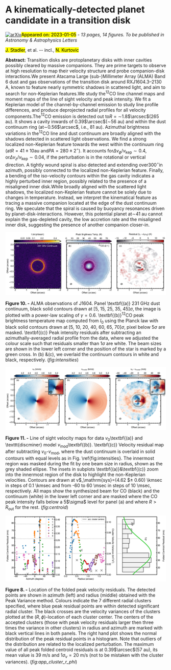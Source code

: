 <div class="macros" style="visibility:hidden;">
$\newcommand{\ensuremath}{}$
$\newcommand{\xspace}{}$
$\newcommand{\object}[1]{\texttt{#1}}$
$\newcommand{\farcs}{{.}''}$
$\newcommand{\farcm}{{.}'}$
$\newcommand{\arcsec}{''}$
$\newcommand{\arcmin}{'}$
$\newcommand{\ion}[2]{#1#2}$
$\newcommand{\textsc}[1]{\textrm{#1}}$
$\newcommand{\hl}[1]{\textrm{#1}}$
$\newcommand{\joe}[1]{\textcolor{blue}{\textbf{Joe:} #1}}$
$\newcommand{\mb}[1]{\textcolor{purple}{\textbf{Myriam:} #1}}$
$\newcommand{\andres}[1]{\textcolor{pink}{\textbf{Andrés:} #1}}$
$\newcommand{\todo}[1]{\textcolor{red}{ #1}}$
$\newcommand{\arraystretch}{1}$
$\newcommand{\arraystretch}{2}$</div>

<div class="macros" style="visibility:hidden;">
$\newcommand{$\ensuremath$}{}$
$\newcommand{$\xspace$}{}$
$\newcommand{$\object$}[1]{\texttt{#1}}$
$\newcommand{$\farcs$}{{.}''}$
$\newcommand{$\farcm$}{{.}'}$
$\newcommand{$\arcsec$}{''}$
$\newcommand{$\arcmin$}{'}$
$\newcommand{$\ion$}[2]{#1#2}$
$\newcommand{$\textsc$}[1]{\textrm{#1}}$
$\newcommand{$\hl$}[1]{\textrm{#1}}$
$\newcommand{$\joe$}[1]{\textcolor{blue}{\textbf{Joe:} #1}}$
$\newcommand{$\mb$}[1]{\textcolor{purple}{\textbf{Myriam:} #1}}$
$\newcommand{$\andres$}[1]{\textcolor{pink}{\textbf{Andrés:} #1}}$
$\newcommand{$\todo$}[1]{\textcolor{red}{ #1}}$
$\newcommand{$\arraystretch$}{1}$
$\newcommand{$\arraystretch$}{2}$</div>



<div id="title">

# A kinematically-detected planet candidate in a transition disk

</div>
<div id="comments">

[![arXiv](https://img.shields.io/badge/arXiv-2301.01684-b31b1b.svg)](https://arxiv.org/abs/2301.01684)<mark>Appeared on: 2023-01-05</mark> - _13 pages, 14 figures. To be published in Astronomy & Astrophysics Letters_

</div>
<div id="authors">

<mark>J. Stadler</mark>, et al. -- incl., <mark>N. Kurtovic</mark>

</div>
<div id="abstract">

**Abstract:** Transition disks are protoplanetary disks with inner cavities possibly cleared by massive companions. They are prime targets to observe at high resolution to map their velocity structure and probe companion-disk interactions.We present Atacama Large (sub-)Millimeter Array (ALMA) Band 6 dust and gas observations of the transition disk around RXJ1604.3–2130 A, known to feature nearly symmetric shadows in scattered light, and aim to search for non-Keplerian features.We study the$^{12}$CO line channel maps and moment maps of the line of sight velocity and peak intensity. We fit a Keplerian model of the channel-by-channel emission to study line profile differences, and produce deprojected radial profiles for all velocity components.The$^{12}$CO emission is detected out to$R=\sim$1.8$\arcsec$(265 au). It shows a cavity inwards of 0.39$\arcsec$($\sim$56 au) and within the  dust continuum ring (at$\sim$0.56$\arcsec$, i.e., 81 au).   Azimuthal brightness variations in the$^{12}$CO line and dust continuum are broadly aligned with the shadows detected in scattered light observations. We find a strong localized non-Keplerian feature towards the west within the continuum ring (at${R=41\pm10}$au and${PA=280\pm2^\circ}$). It accounts for$\Delta v_\phi/v_\mathrm{kep}\sim0.4$, or$\Delta v_z/v_\mathrm{kep}\sim0.04$, if the perturbation is in the rotational or vertical direction.   A tightly wound spiral is also detected and extending over$300^\circ$in azimuth, possibly connected to the localized non-Keplerian  feature. Finally, a bending of the iso-velocity contours within the gas cavity indicates a highly perturbed inner region, possibly related to the presence of a misaligned inner disk.While broadly aligned with the scattered light shadows, the localized non-Keplerian feature cannot be solely due to changes in temperature. Instead, we interpret the kinematical feature as tracing a massive companion located at the edge of the dust continuum ring. We speculate that the spiral is caused by buoyancy resonances driven by planet-disk-interactions.   However, this potential planet at$\sim$41 au cannot explain the gas-depleted cavity, the low accretion rate and the misaligned inner disk, suggesting the presence of another companion closer-in.

</div>

<div id="div_fig1">

<img src="tmp_2301.01684/./figures/J1604_Dust_PeakFlux_Temp_resid_new_res.png" alt="Fig10" width="100%"/>

**Figure 10. -** ALMA observations of J1604. Panel \textbf{(a)} 231 GHz dust continuum, black solid contours drawn at [5, 15, 25, 35, 45]$\sigma$, the image is plotted with a power-law scaling of $\gamma=0.6$. \textbf{(b)}$^{12}$CO peak brightness temperature map computed from $I_\mathrm{0}$ using the Planck law with black solid contours drawn at [5, 10, 20, 40, 60, 65, 70]$\sigma$, pixel below $5\sigma$ are masked. \textbf{(c)} Peak intensity residuals after subtracting an azimuthally-averaged radial profile from the data, where we adjusted the colour scale such that residuals smaller than $1\sigma$ are white. The beam sizes are shown in the lower left corner and the position of the star is marked by a green cross. In (b) \&(c), we overlaid the continuum contours in white and black, respectively. (*fig:intensities*)

</div>
<div id="div_fig2">

<img src="tmp_2301.01684/./figures/J1604_ThGauss_Cent_resid_comparsion_inplot_cf_zoomres.png" alt="Fig11" width="100%"/>

**Figure 11. -** Line of sight velocity maps for data $v_\mathrm{0}$\textbf{(a)} and \texttt{discminer} model $v_\mathrm{mod}$\textbf{(b)}. \textbf{(c)} Velocity residual map after subtracting  $v_\mathrm{0}$-$v_\mathrm{mod}$, where the dust continuum is overlaid in solid contours with equal levels as in Fig. \ref{fig:intensities}. The innermost region was masked during the fit by one beam size in radius, shown as the grey shaded ellipse. The insets in subplots \textbf{(a)}\&\textbf{(c)} zoom into the innermost region of the disk to highlight the non-Keplerian velocities. Contours are drawn at v$_\mathrm{sys}=(4.62 $± 0.60) \kmsec in steps of 0.1 \kmsec and from -60 to 60 \msec in steps of 10 \msec, respectively. All maps show the synthesized beam for CO (black) and the continuum (white) in the lower left corner and are masked where the CO peak intensity falls below a 5$\sigma$ level for panel (a) and where $R>R_\mathrm{out}$ for the rest. (*fig:centroid*)

</div>
<div id="div_fig3">

<img src="tmp_2301.01684/./figures/J1604_clusters_azim_rad_var_stddevGauss.png" alt="Fig8" width="100%"/>

**Figure 8. -** Location of the folded peak velocity residuals. The detected points are shown in azimuth (left) and radius (middle) obtained with the Peak Variance method. Colours indicate the 7 different radial clusters specified, where blue peak residual points are within detected significant radial cluster. The black crosses are the velocity variances of the clusters plotted at the ($R,\phi$)-location of each cluster center. The centers of the accepted clusters (those with peak velocity residuals larger then three times the variance in other clusters) in radius and azimuth are marked with black vertical lines in both panels. The right hand plot shows the normal distribution of the peak residual points in a histogram. Note that outliers of the distribution are related to the localized perturbation. The maximum value of all peak folded centroid residuals is at 0.39$\arcsec$(57 au), its mean value is 39 m/s and $1\sigma_v=20$ m/s (not to be mistaken with the cluster variances). (*fig:app_cluster_r_phi*)

</div>